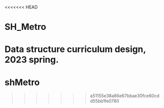<<<<<<< HEAD
# SH_Metro
Data structure curriculum design, 2023 spring.
=======
# shMetro
>>>>>>> a51155e38a86e67bbae30fce60cdd55bb1fe0780

